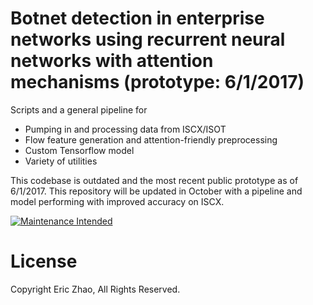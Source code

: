 # Botnet detection in enterprise networks using recurrent neural networks with attention mechanisms (prototype: 6/1/2017)
Scripts and a general pipeline for
* Pumping in and processing data from ISCX/ISOT
* Flow feature generation and attention-friendly preprocessing
* Custom Tensorflow model
* Variety of utilities

This codebase is outdated and the most recent public prototype as of 6/1/2017. This repository will be updated in October with a pipeline and model performing with improved accuracy on ISCX.

[![Maintenance Intended](http://maintained.tech/badge.svg)](http://maintained.tech/)

# License

Copyright Eric Zhao, All Rights Reserved.

